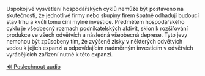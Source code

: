 
Uspokojivé vysvětlení hospodářských cyklů nemůže být postaveno na skutečnosti, že jednotlivé firmy nebo skupiny firem špatně odhadují budoucí stav trhu a kvůli tomu činí mylné investice. Předmětem hospodářského cyklu je všeobecný rozmach podnikatelských aktivit, sklon k rozšiřování produkce ve všech odvětvích a následná všeobecná deprese. Tyto jevy nemohou být způsobeny tím, že zvýšené zisky v některých odvětvích vedou k jejich expanzi a odpovídajícím nadměrným investicím v odvětvích vyrábějících zařízení nutné k této expanzi.

[🔊 Poslechnout audio](/data/7-paragraphs/audio/chapter_104/para_001-Uspokojiv-vysvtlen-hospodskch-cykl-neme-b.mp3)
